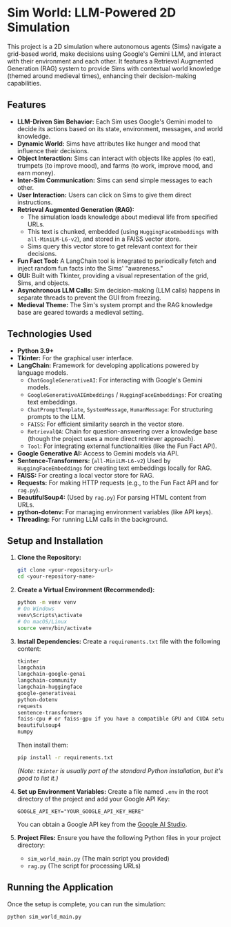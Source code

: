 # Sim World: LLM-Powered 2D Simulation

This project is a 2D simulation where autonomous agents (Sims) navigate a grid-based world, make decisions using Google's Gemini LLM, and interact with their environment and each other. It features a Retrieval Augmented Generation (RAG) system to provide Sims with contextual world knowledge (themed around medieval times), enhancing their decision-making capabilities.

## Features

*   **LLM-Driven Sim Behavior:** Each Sim uses Google's Gemini model to decide its actions based on its state, environment, messages, and world knowledge.
*   **Dynamic World:** Sims have attributes like hunger and mood that influence their decisions.
*   **Object Interaction:** Sims can interact with objects like apples (to eat), trumpets (to improve mood), and farms (to work, improve mood, and earn money).
*   **Inter-Sim Communication:** Sims can send simple messages to each other.
*   **User Interaction:** Users can click on Sims to give them direct instructions.
*   **Retrieval Augmented Generation (RAG):**
    *   The simulation loads knowledge about medieval life from specified URLs.
    *   This text is chunked, embedded (using `HuggingFaceEmbeddings` with `all-MiniLM-L6-v2`), and stored in a FAISS vector store.
    *   Sims query this vector store to get relevant context for their decisions.
*   **Fun Fact Tool:** A LangChain tool is integrated to periodically fetch and inject random fun facts into the Sims' "awareness."
*   **GUI:** Built with Tkinter, providing a visual representation of the grid, Sims, and objects.
*   **Asynchronous LLM Calls:** Sim decision-making (LLM calls) happens in separate threads to prevent the GUI from freezing.
*   **Medieval Theme:** The Sim's system prompt and the RAG knowledge base are geared towards a medieval setting.

## Technologies Used

*   **Python 3.9+**
*   **Tkinter:** For the graphical user interface.
*   **LangChain:** Framework for developing applications powered by language models.
    *   `ChatGoogleGenerativeAI`: For interacting with Google's Gemini models.
    *   `GoogleGenerativeAIEmbeddings` / `HuggingFaceEmbeddings`: For creating text embeddings.
    *   `ChatPromptTemplate`, `SystemMessage`, `HumanMessage`: For structuring prompts to the LLM.
    *   `FAISS`: For efficient similarity search in the vector store.
    *   `RetrievalQA`: Chain for question-answering over a knowledge base (though the project uses a more direct retriever approach).
    *   `Tool`: For integrating external functionalities (like the Fun Fact API).
*   **Google Generative AI:** Access to Gemini models via API.
*   **Sentence-Transformers:** (`all-MiniLM-L6-v2`) Used by `HuggingFaceEmbeddings` for creating text embeddings locally for RAG.
*   **FAISS:** For creating a local vector store for RAG.
*   **Requests:** For making HTTP requests (e.g., to the Fun Fact API and for `rag.py`).
*   **BeautifulSoup4:** (Used by `rag.py`) For parsing HTML content from URLs.
*   **python-dotenv:** For managing environment variables (like API keys).
*   **Threading:** For running LLM calls in the background.

## Setup and Installation

1.  **Clone the Repository:**
    ```bash
    git clone <your-repository-url>
    cd <your-repository-name>
    ```

2.  **Create a Virtual Environment (Recommended):**
    ```bash
    python -m venv venv
    # On Windows
    venv\Scripts\activate
    # On macOS/Linux
    source venv/bin/activate
    ```

3.  **Install Dependencies:**
    Create a `requirements.txt` file with the following content:
    ```txt
    tkinter
    langchain
    langchain-google-genai
    langchain-community
    langchain-huggingface
    google-generativeai
    python-dotenv
    requests
    sentence-transformers
    faiss-cpu # or faiss-gpu if you have a compatible GPU and CUDA setup
    beautifulsoup4
    numpy
    ```
    Then install them:
    ```bash
    pip install -r requirements.txt
    ```
    *(Note: `tkinter` is usually part of the standard Python installation, but it's good to list it.)*

4.  **Set up Environment Variables:**
    Create a file named `.env` in the root directory of the project and add your Google API Key:
    ```env
    GOOGLE_API_KEY="YOUR_GOOGLE_API_KEY_HERE"
    ```
    You can obtain a Google API key from the [Google AI Studio](https://aistudio.google.com/app/apikey).

5.  **Project Files:**
    Ensure you have the following Python files in your project directory:
    *   `sim_world_main.py` (The main script you provided)
    *   `rag.py` (The script for processing URLs)

## Running the Application

Once the setup is complete, you can run the simulation:

```bash
python sim_world_main.py
